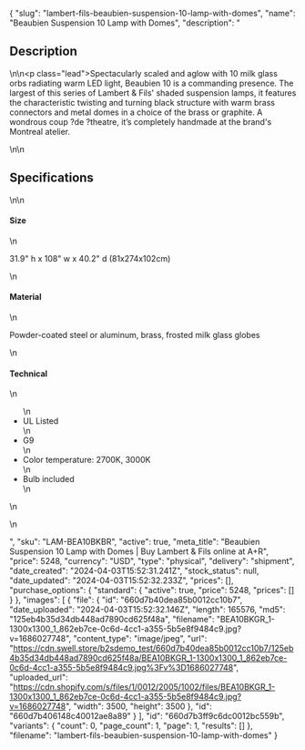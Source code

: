 {
  "slug": "lambert-fils-beaubien-suspension-10-lamp-with-domes",
  "name": "Beaubien Suspension 10 Lamp with Domes",
  "description": "<h2>Description</h2>\n<!-- split -->\n<p class=\"lead\">Spectacularly scaled and aglow with 10 milk glass orbs radiating warm LED light, Beaubien 10 is a commanding presence. The largest of this series of Lambert &amp; Fils' shaded suspension lamps, it features the characteristic  twisting and turning black structure with warm brass connectors and metal domes in a choice of the brass or graphite. A wondrous coup ?de ?theatre, it’s completely handmade at the brand's Montreal atelier.</p>\n<!-- split -->\n<h2>Specifications</h2>\n<!-- split -->\n<h4>Size</h4>\n<p>31.9\" h x 108\" w x 40.2\" d (81x274x102cm)</p>\n<h4>Material</h4>\n<p>Powder-coated steel or aluminum, brass, frosted milk glass globes</p>\n<h4>Technical</h4>\n<ul>\n<li>UL Listed</li>\n<li>G9</li>\n<li>Color temperature: 2700K, 3000K</li>\n<li>Bulb included</li>\n</ul>\n<ul></ul>\n<ul></ul>",
  "sku": "LAM-BEA10BKBR",
  "active": true,
  "meta_title": "Beaubien Suspension 10 Lamp with Domes | Buy Lambert & Fils online at A+R",
  "price": 5248,
  "currency": "USD",
  "type": "physical",
  "delivery": "shipment",
  "date_created": "2024-04-03T15:52:31.241Z",
  "stock_status": null,
  "date_updated": "2024-04-03T15:52:32.233Z",
  "prices": [],
  "purchase_options": {
    "standard": {
      "active": true,
      "price": 5248,
      "prices": []
    }
  },
  "images": [
    {
      "file": {
        "id": "660d7b40dea85b0012cc10b7",
        "date_uploaded": "2024-04-03T15:52:32.146Z",
        "length": 165576,
        "md5": "125eb4b35d34db448ad7890cd625f48a",
        "filename": "BEA10BKGR_1-1300x1300_1_862eb7ce-0c6d-4cc1-a355-5b5e8f9484c9.jpg?v=1686027748",
        "content_type": "image/jpeg",
        "url": "https://cdn.swell.store/b2sdemo_test/660d7b40dea85b0012cc10b7/125eb4b35d34db448ad7890cd625f48a/BEA10BKGR_1-1300x1300_1_862eb7ce-0c6d-4cc1-a355-5b5e8f9484c9.jpg%3Fv%3D1686027748",
        "uploaded_url": "https://cdn.shopify.com/s/files/1/0012/2005/1002/files/BEA10BKGR_1-1300x1300_1_862eb7ce-0c6d-4cc1-a355-5b5e8f9484c9.jpg?v=1686027748",
        "width": 3500,
        "height": 3500
      },
      "id": "660d7b406148c40012ae8a89"
    }
  ],
  "id": "660d7b3ff9c6dc0012bc559b",
  "variants": {
    "count": 0,
    "page_count": 1,
    "page": 1,
    "results": []
  },
  "filename": "lambert-fils-beaubien-suspension-10-lamp-with-domes"
}